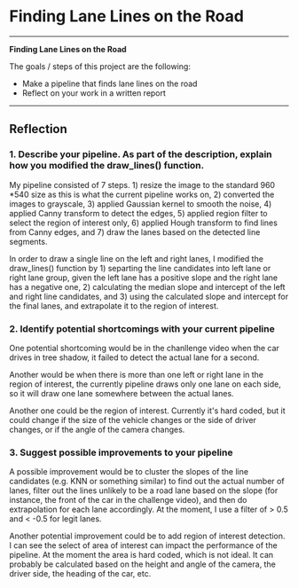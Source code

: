 # **Finding Lane Lines on the Road** 
---

**Finding Lane Lines on the Road**

The goals / steps of this project are the following:
* Make a pipeline that finds lane lines on the road
* Reflect on your work in a written report


[//]: # (Image References)

[image1]: ./test_images_output/solidYellowLeft.jpg 

---

## Reflection		

### 1. Describe your pipeline. As part of the description, explain how you modified the draw_lines() function.

My pipeline consisted of 7 steps. 1) resize the image to the standard 960 *540 size as this is what the current pipeline works on, 2) converted the images to grayscale, 3) applied Gaussian kernel to smooth the noise, 4) applied Canny transform to detect the edges, 5) applied region filter to select the region of interest only, 6) applied Hough transform to find lines from Canny edges, and 7) draw the lanes based on the detected line segments.

In order to draw a single line on the left and right lanes, I modified the draw_lines() function by 1) separting the line candidates into left lane or right lane group, given the left lane has a positive slope and the right lane has a negative one, 2) calculating the median slope and intercept of the left and right line candidates, and 3) using the calculated slope and intercept for the final lanes, and extrapolate it to the region of interest.

### 2. Identify potential shortcomings with your current pipeline

One potential shortcoming would be in the chanllenge video when the car drives in tree shadow, it failed to detect the actual lane for a second.

Another would be when there is more than one left or right lane in the region of interest, the currently pipeline draws only one lane on each side, so it will draw one lane somewhere between the actual lanes.

Another one could be the region of interest. Currently it's hard coded, but it could change if the size of the vehicle changes or the side of driver changes, or if the angle of the camera changes.


### 3. Suggest possible improvements to your pipeline

A possible improvement would be to cluster the slopes of the line candidates (e.g. KNN or something similar) to find out the actual number of lanes, filter out the lines unlikely to be a road lane based on the slope (for instance, the front of the car in the challenge video), and then do extrapolation for each lane accordingly. At the moment, I use a filter of > 0.5 and < -0.5 for legit lanes.

Another potential improvement could be to add region of interest detection. I can see the select of area of interest can impact the performance of the pipeline. At the moment the area is hard coded, which is not ideal. It can probably be calculated based on the height and angle of the camera, the driver side, the heading of the car, etc.
